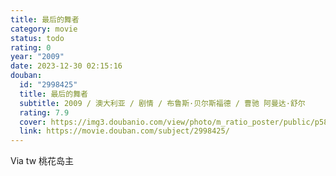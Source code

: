 ```yaml
---
title: 最后的舞者
category: movie
status: todo
rating: 0
year: "2009"
date: 2023-12-30 02:15:16
douban:
  id: "2998425"
  title: 最后的舞者
  subtitle: 2009 / 澳大利亚 / 剧情 / 布鲁斯·贝尔斯福德 / 曹驰 阿曼达·舒尔
  rating: 7.9
  cover: https://img3.doubanio.com/view/photo/m_ratio_poster/public/p583362553.jpg
  link: https://movie.douban.com/subject/2998425/
---
```


Via tw 桃花岛主

